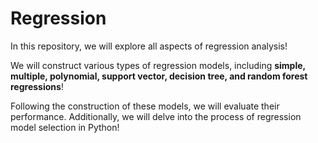 # Regression
In this repository, we will explore all aspects of regression analysis!  

We will construct various types of regression models, including **simple, multiple, polynomial, support vector, decision tree, and random forest regressions**!  

Following the construction of these models, we will evaluate their performance. Additionally, we will delve into the process of regression model selection in Python!  
